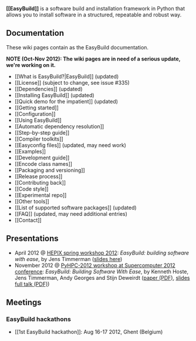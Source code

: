 **[[EasyBuild]]** is a software build and installation framework in Python that allows you to install software in a structured, repeatable and robust way.

## Documentation

These wiki pages contain as the EasyBuild documentation.

**NOTE (Oct-Nov 2012): The wiki pages are in need of a serious update, we're working on it.**

* [[What is EasyBuild?|EasyBuild]] (updated)
* [[License]] (subject to change, see issue #335)
* [[Dependencies]] (updated)
* [[Installing EasyBuild]] (updated)
* [[Quick demo for the impatient]] (updated)
* [[Getting started]]
 * [[Configuration]]
* [[Using EasyBuild]]
 * [[Automatic dependency resolution]]
* [[Step-by-step guide]]
* [[Compiler toolkits]]
* [[Easyconfig files]] (updated, may need work)
 * [[Examples]]
* [[Development guide]]
 * [[Encode class names]]
 * [[Packaging and versioning]]
 * [[Release process]]
* [[Contributing back]]
 * [[Code style]]
 * [[Experimental repo]]
* [[Other tools]]
* [[List of supported software packages]] (updated)
* [[FAQ]] (updated, may need additional entries)
* [[Contact]]

## Presentations

* April 2012 @ [HEPIX spring workshop 2012](https://indico.cern.ch/contributionDisplay.py?sessionId=3&contribId=39&confId=160737): _EasyBuild: building software with ease_, by Jens Timmerman ([slides here](http://hpc.ugent.be/easybuild/easybuild_hepix_spring_2012.pdf))
* November 2012 @ [PyHPC-2012 workshop at Supercomputer 2012 conference](http://sc12.supercomputing.org/schedule/event_detail.php?evid=wksp118): _EasyBuild: Building Software With Ease_, by Kenneth Hoste, Jens Timmerman, Andy Georges and Stijn Deweirdt ([paper (PDF)](http://hpcugent.github.com/easybuild/files/easybuild-PyHPC-SC12_paper.pdf), [slides full talk (PDF)](http://hpcugent.github.com/easybuild/files/easybuild-PyHPC-SC12_slides.pdf))

## Meetings

### EasyBuild hackathons

* [[1st EasyBuild hackathon]]: Aug 16-17 2012, Ghent (Belgium)
